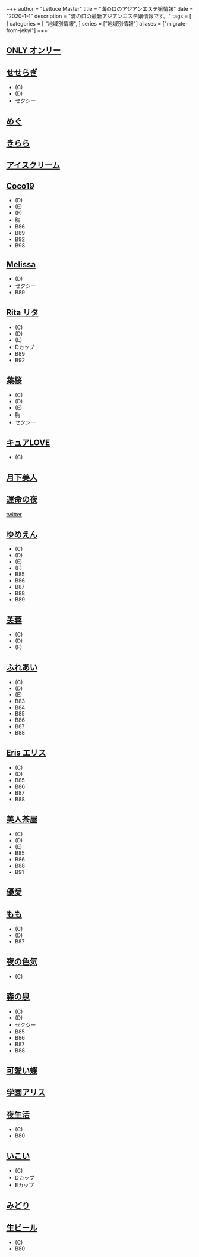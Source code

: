 +++
author = "Lettuce Master"
title = "溝の口のアジアンエステ嬢情報"
date = "2020-1-1"
description = "溝の口の最新アジアンエステ嬢情報です。"
tags = [
]
categories = [
    "地域別情報",
]
series = ["地域別情報"]
aliases = ["migrate-from-jekyl"]
+++

## [ONLY オンリー](http://only.agomaj.com/)
## [せせらぎ](https://www.seseragi.work/)
- (C)
- (D)
- セクシー
## [めぐ](http://ayiyu.work/)
## [きらら](http://kirara.est-u.com/)
## [アイスクリーム](http://salon-est.com/)
## [Coco19](http://coco19.rankuens.com/)
- (D)
- (E)
- (F)
- 胸
- B86
- B89
- B92
- B98
## [Melissa](http://melissa.estheya.com/)
- (D)
- セクシー
- B89
## [Rita リタ](http://koukoku.xyz/rita/)
- (C)
- (D)
- (E)
- Dカップ
- B89
- B92
## [葉桜](http://m-sakura.work/)
- (C)
- (D)
- (E)
- 胸
- セクシー
## [キュアLOVE](http://relaxaroma-es.com/)
- (C)
## [月下美人](http://www.o-jp.com/hurawa/)
## [運命の夜](http://mirai.n-fg.com/)
[twitter](ttps://twitter.com/happykinshich)
## [ゆめえん](http://yume-en.xyz/)
- (C)
- (D)
- (E)
- (F)
- B85
- B86
- B87
- B88
- B89
## [芙蓉](http://kourakusyo-est.tokyo/)
- (C)
- (D)
- (F)
## [ふれあい](http://fureai.xyz.mn/)
- (C)
- (D)
- (E)
- B83
- B84
- B85
- B86
- B87
- B88
## [Eris エリス](http://www.eris.estheshop.com/)
- (C)
- (D)
- B85
- B86
- B87
- B88
## [美人茶屋](http://www.bijinchaya.mensest.com/)
- (C)
- (D)
- (E)
- B85
- B86
- B88
- B91
## [優愛](http://sentai-esthe.net/)
## [もも](http://www.momo.estjpn.com/)
- (C)
- (D)
- B87
## [夜の色気](http://est-msg.com/)
- (C)
## [森の泉](http://www.es-morinoizumi.com/)
- (C)
- (D)
- セクシー
- B85
- B86
- B87
- B88
## [可愛い蝶](http://es-healing.com/)
## [学園アリス](http://ms-arm.com/)
## [夜生活](http://esthe-ms.com/)
- (C)
- B80
## [いこい](http://ikoi.jpest.net/)
- (C)
- Dカップ
- Eカップ
## [みどり](http://e-mizonokuchi.com/)
## [生ビール](http://es-aroma.com/)
- (C)
- B80
